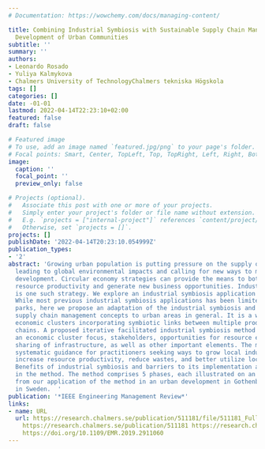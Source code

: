 ```yaml
---
# Documentation: https://wowchemy.com/docs/managing-content/

title: Combining Industrial Symbiosis with Sustainable Supply Chain Management for
  Development of Urban Communities
subtitle: ''
summary: ''
authors:
- Leonardo Rosado
- Yuliya Kalmykova
- Chalmers University of TechnologyChalmers tekniska Högskola
tags: []
categories: []
date: -01-01
lastmod: 2022-04-14T22:23:10+02:00
featured: false
draft: false

# Featured image
# To use, add an image named `featured.jpg/png` to your page's folder.
# Focal points: Smart, Center, TopLeft, Top, TopRight, Left, Right, BottomLeft, Bottom, BottomRight.
image:
  caption: ''
  focal_point: ''
  preview_only: false

# Projects (optional).
#   Associate this post with one or more of your projects.
#   Simply enter your project's folder or file name without extension.
#   E.g. `projects = ["internal-project"]` references `content/project/deep-learning/index.md`.
#   Otherwise, set `projects = []`.
projects: []
publishDate: '2022-04-14T20:23:10.054999Z'
publication_types:
- '2'
abstract: 'Growing urban population is putting pressure on the supply of natural resources
  leading to global environmental impacts and calling for new ways to manage urban
  development. Circular economy strategies can provide the means to both increase
  resource productivity and generate new business opportunities. Industrial symbiosis
  is one such strategy. We explore an industrial symbiosis application in this article.
  While most previous industrial symbiosis applications has been limited to eco-industrial
  parks, here we propose an adaptation of the industrial symbiosis and sustainable
  supply chain management concepts to urban areas in general. It is a way to develop
  economic clusters incorporating symbiotic links between multiple products supply
  chains. A proposed iterative facilitated industrial symbiosis method identifies
  an economic cluster focus, stakeholders, opportunities for resource exchange and
  sharing of infrastructure, as well as other important elements. The method provides
  systematic guidance for practitioners seeking ways to grow local industry and economy,
  increase resource productivity, reduce wastes, and better utilize local resources.
  Benefits of industrial symbiosis and barriers to its implementation are also identified
  in the method. The method comprises 5 phases, each illustrated on an example drawn
  from our application of the method in an urban development in Gothenburg, a city
  in Sweden.  '
publication: '*IEEE Engineering Management Review*'
links:
- name: URL
  url: https://research.chalmers.se/publication/511181/file/511181_Fulltext.pdf FULLTEXT
    https://research.chalmers.se/publication/511181 https://research.chalmers.se/publication/509920
    https://doi.org/10.1109/EMR.2019.2911060
---
```

